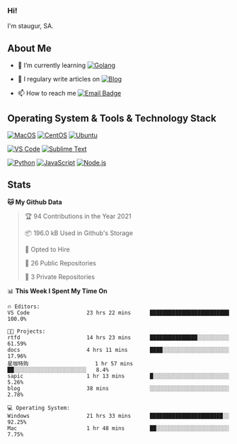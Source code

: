 ### Hi!

I'm staugur, SA.

## About Me

- 🌱 I’m currently learning [![Golang](https://img.shields.io/badge/-Go-7fd5ea?logo=go)](https:/golang.org/)

- 📝 I regulary write articles on [![Blog](https://img.shields.io/badge/-Blog-629ccd?style=for-the-badge&logo=python&logoColor=ffffff)](https://blog.saintic.com)

- 📫 How to reach me [![Email Badge](https://img.shields.io/badge/-email-c14438?style=for-the-badge&logo=Gmail&logoColor=ffffff)](mailto:me@tcw.im)

## Operating System & Tools & Technology Stack

[![MacOS](https://img.shields.io/badge/macOS-Catalina-292e33?style=flat-square&logo=apple&logoColor=ffffff)](https://www.apple.com/macos/catalina/)
[![CentOS](https://img.shields.io/badge/CentOS-7.0-292e33?style=flat-square&logo=CentOS&logoColor=)](https://www.centos.org/)
[![Ubuntu](https://img.shields.io/badge/Ubuntu-18-292e33?style=flat-square&logo=Ubuntu&logoColor=e95420)](https://www.ubuntu.com/)

[![VS Code](https://img.shields.io/badge/IDE-VSCode-292e33?style=flat-square&logo=Visual-studio-code)](https://code.visualstudio.com/)
[![Sublime Text](https://img.shields.io/badge/IDE-SublimeText-black?style=flat-square&logo=Sublime+Text)](https://www.sublimetext.com/)


[![Python](https://img.shields.io/badge/-Python-3776AB?style=flat-square&logo=python&logoColor=ffffff)](https://www.python.org/)
[![JavaScript](https://img.shields.io/badge/-JavaScript-%23F7DF1C?style=flat-square&logo=javascript&logoColor=000000&labelColor=%23F7DF1C&color=%23FFCE5A)](https://www.javascript.com/)
[![Node.js](https://img.shields.io/badge/-Node.js-00ADD8?style=flat-square&logo=node.js&logoColor=ffffff)](https://nodejs.org/)

## Stats

<!--START_SECTION:waka-->
**🐱 My Github Data** 

> 🏆 94 Contributions in the Year 2021
 > 
> 📦 196.0 kB Used in Github's Storage 
 > 
> 💼 Opted to Hire
 > 
> 📜 26 Public Repositories 
 > 
> 🔑 3 Private Repositories  
 > 
📊 **This Week I Spent My Time On** 

```text
🔥 Editors: 
VS Code                  23 hrs 22 mins      █████████████████████████   100.0%

🐱‍💻 Projects: 
rtfd                     14 hrs 23 mins      ███████████████░░░░░░░░░░   61.59% 
docs                     4 hrs 11 mins       ████░░░░░░░░░░░░░░░░░░░░░   17.96% 
星咖特购                     1 hr 57 mins        ██░░░░░░░░░░░░░░░░░░░░░░░   8.4% 
sapic                    1 hr 13 mins        █░░░░░░░░░░░░░░░░░░░░░░░░   5.26% 
blog                     38 mins             ░░░░░░░░░░░░░░░░░░░░░░░░░   2.78%

💻 Operating System: 
Windows                  21 hrs 33 mins      ███████████████████████░░   92.25% 
Mac                      1 hr 48 mins        ██░░░░░░░░░░░░░░░░░░░░░░░   7.75%

```


<!--END_SECTION:waka-->
